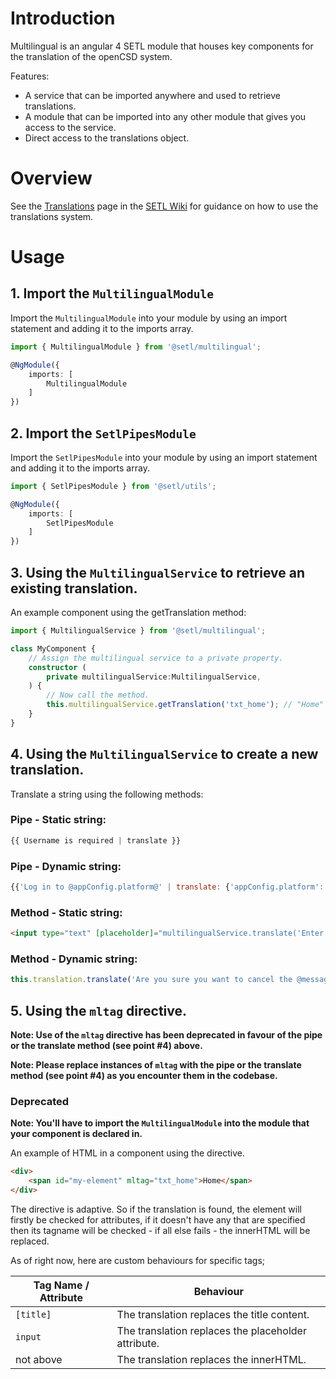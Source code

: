 # Introduction
Multilingual is an angular 4 SETL module that houses key components for the translation of the openCSD system.

Features:
* A service that can be imported anywhere and used to retrieve translations.
* A module that can be imported into any other module that gives you access to the service.
* Direct access to the translations object.

# Overview

See the [Translations](http://wiki.ad.setl.io/search?term=translations) page in the [SETL Wiki](http://wiki.ad.setl.io) for guidance on how to use the translations system.

# Usage
## 1. Import the `MultilingualModule`

Import the `MultilingualModule` into your module by using an import statement and adding it to the imports array.

```typescript
import { MultilingualModule } from '@setl/multilingual';

@NgModule({
    imports: [
        MultilingualModule
    ]
})
```

## 2. Import the `SetlPipesModule`

Import the `SetlPipesModule` into your module by using an import statement and adding it to the imports array.

```typescript
import { SetlPipesModule } from '@setl/utils';

@NgModule({
    imports: [
        SetlPipesModule
    ]
})
```

## 3. Using the `MultilingualService` to retrieve an existing translation.

An example component using the getTranslation method:

```typescript
import { MultilingualService } from '@setl/multilingual';

class MyComponent {
    // Assign the multilingual service to a private property.
    constructor (
        private multilingualService:MultilingualService,
    ) {
        // Now call the method.
        this.multilingualService.getTranslation('txt_home'); // "Home"
    }
}
```

## 4. Using the `MultilingualService` to create a new translation.

Translate a string using the following methods:

### Pipe - Static string: 

```javascript
{{ Username is required | translate }}
```

### Pipe - Dynamic string: 

```javascript
{{'Log in to @appConfig.platform@' | translate: {'appConfig.platform': appConfig.platform} }}
```

### Method - Static string:

```html
<input type="text" [placeholder]="multilingualService.translate('Enter your username')">
```

### Method - Dynamic string:

```javascript
this.translation.translate('Are you sure you want to cancel the @message@?', { 'message': message });
```

## 5. Using the `mltag` directive.

**Note: Use of the `mltag` directive has been deprecated in favour of the pipe or the translate method (see point #4) above.**

**Note: Please replace instances of `mltag` with the pipe or the translate method (see point #4) as you encounter them in the codebase.**

### Deprecated

**Note: You'll have to import the `MultilingualModule` into the module that your component is declared in.**

An example of HTML in a component using the directive.

```html
<div>
    <span id="my-element" mltag="txt_home">Home</span>
</div>
```

The directive is adaptive. So if the translation is found, the element will firstly be checked for attributes, if it doesn't have any that are specified then its tagname will be checked - if all else fails - the innerHTML will be replaced.

As of right now, here are custom behaviours for specific tags;

| Tag Name / Attribute   | Behaviour                                           |
|------------|-----------------------------------------------------|
| `[title]`  | The translation replaces the title content.         |
| `input`    | The translation replaces the placeholder attribute. |
| not above  | The translation replaces the innerHTML.             |
